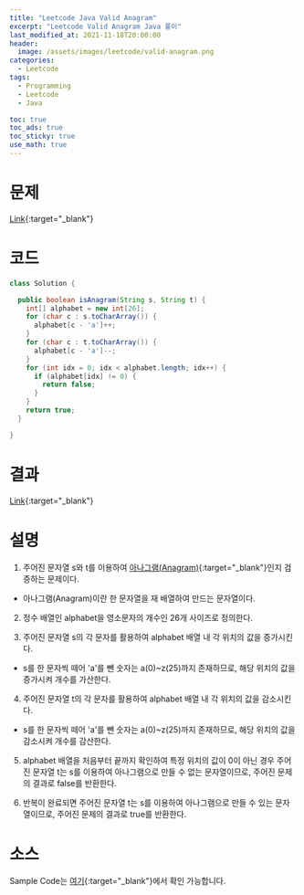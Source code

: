 ```yaml
---
title: "Leetcode Java Valid Anagram"
excerpt: "Leetcode Valid Anagram Java 풀이"
last_modified_at: 2021-11-18T20:00:00
header:
  image: /assets/images/leetcode/valid-anagram.png
categories:
  - Leetcode
tags:
  - Programming
  - Leetcode
  - Java

toc: true
toc_ads: true
toc_sticky: true
use_math: true
---
```

# 문제
[Link](https://leetcode.com/problems/valid-anagram/){:target="_blank"}

# 코드
```java
class Solution {

  public boolean isAnagram(String s, String t) {
    int[] alphabet = new int[26];
    for (char c : s.toCharArray()) {
      alphabet[c - 'a']++;
    }
    for (char c : t.toCharArray()) {
      alphabet[c - 'a']--;
    }
    for (int idx = 0; idx < alphabet.length; idx++) {
      if (alphabet[idx] != 0) {
        return false;
      }
    }
    return true;
  }

}
```

# 결과
[Link](https://leetcode.com/submissions/detail/589062480/){:target="_blank"}

# 설명
1. 주어진 문자열 s와 t를 이용하여 [아나그램(Anagram)](https://en.wikipedia.org/wiki/Anagram){:target="_blank"}인지 검증하는 문제이다.
- 아나그램(Anagram)이란 한 문자열을 재 배열하여 만드는 문자열이다.

2. 정수 배열인 alphabet을 영소문자의 개수인 26개 사이즈로 정의한다.

3. 주어진 문자열 s의 각 문자를 활용하여 alphabet 배열 내 각 위치의 값을 증가시킨다.
- s를 한 문자씩 떼어 'a'를 뺀 숫자는 a(0)~z(25)까지 존재하므로, 해당 위치의 값을 증가시켜 개수를 가산한다.

4. 주어진 문자열 t의 각 문자를 활용하여 alphabet 배열 내 각 위치의 값을 감소시킨다.
- s를 한 문자씩 떼어 'a'를 뺀 숫자는 a(0)~z(25)까지 존재하므로, 해당 위치의 값을 감소시켜 개수를 감산한다.

5. alphabet 배열을 처음부터 끝까지 확인하여 특정 위치의 값이 0이 아닌 경우 주어진 문자열 t는  s를 이용하여 아나그램으로 만들 수 없는 문자열이므로, 주어진 문제의 결과로 false를 반환한다.

6. 반복이 완료되면 주어진 문자열 t는  s를 이용하여 아나그램으로 만들 수 있는 문자열이므로, 주어진 문제의 결과로 true를 반환한다.

# 소스
Sample Code는 [여기](https://github.com/GracefulSoul/leetcode/blob/master/src/main/java/gracefulsoul/problems/ValidAnagram.java){:target="_blank"}에서 확인 가능합니다.